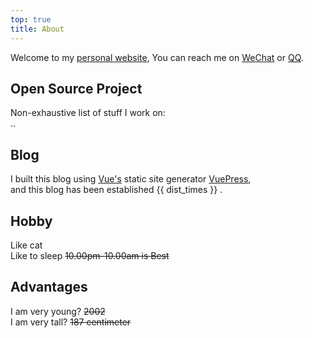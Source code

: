 ```yaml
---
top: true
title: About
---
```


<span>
    <p>
        Welcome to my <a href="../../">personal website</a>,
        You can reach me on
        <a href="https://pic4.zhimg.com/v2-6cd96e76699f0459b35aa58ff3577267_r.jpg">WeChat</a> or
        <a href="https://pic1.zhimg.com/v2-65f5e198d3f046fdb668f8d4838b4050_r.jpg">QQ</a>.
    </p>
    <h2>Open Source Project</h2>
    Non-exhaustive list of stuff I work on:</br>
    ..
    <h2>Blog</h2>
    I built this blog using <a href="https://vuejs.org">Vue's</a> static site generator <a
        href="https://vuepress.vuejs.org/">VuePress</a>,</br>
    and this blog has been established {{ dist_times }} .
    <h2>Hobby</h2>
    Like cat</br>
    Like to sleep <s>10.00pm-10.00am is Best</s>
    <h2>Advantages</h2>
    I am very young? <s>2002</s></br>
    I am very tall? <s>187 centimeter</s>
</span>


<script>
    export default {
        props: ['slot-key'],
        data() {
            return {
                dist_times: "xx days xx h xx m xx s"
            };
        },
        methods: {
            refresh() {
                let start_date = '2020-01-20 00:15:00.0';
                start_date = start_date.substring(0, 19);
                start_date = start_date.replace(/-/g, '/');
                let start_timestamp = new Date(start_date).getTime();
                let now_timestamp = new Date();

                let dist_timestamp = now_timestamp - start_timestamp;
                let dist_days = Math.floor(dist_timestamp / (24 * 3600 * 1000));
                let dist_hours = Math.floor((dist_timestamp % (24 * 3600 * 1000)) / (3600 * 1000));
                let dist_mins = Math.floor((dist_timestamp % (3600 * 1000)) / (60 * 1000));
                let dist_secs = Math.floor((dist_timestamp % (60 * 1000)) / 1000);
                this.dist_times = `${dist_days} days ${dist_hours} h ${dist_mins} m ${dist_secs} s`;
            }
        },
        mounted() {
            this.refresh();
            setInterval(this.refresh, 1000);
        }
    }
</script>

<link rel="stylesheet" href="https://ico.z01.com/zico.min.css">
